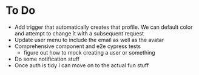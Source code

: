 # To Do

- Add trigger that automatically creates that profile. We can default color and attempt to change it with a subsequent request
- Update user menu to include the email as well as the avatar
- Comprehensive component and e2e cypress tests
  - figure out how to mock creating a user or something
- Do some notification stuff
- Once auth is tidy I can move on to the actual fun stuff
